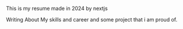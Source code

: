 This is my resume made in 2024 by nextjs 

Writing About My skills and career and some project that i am proud of.